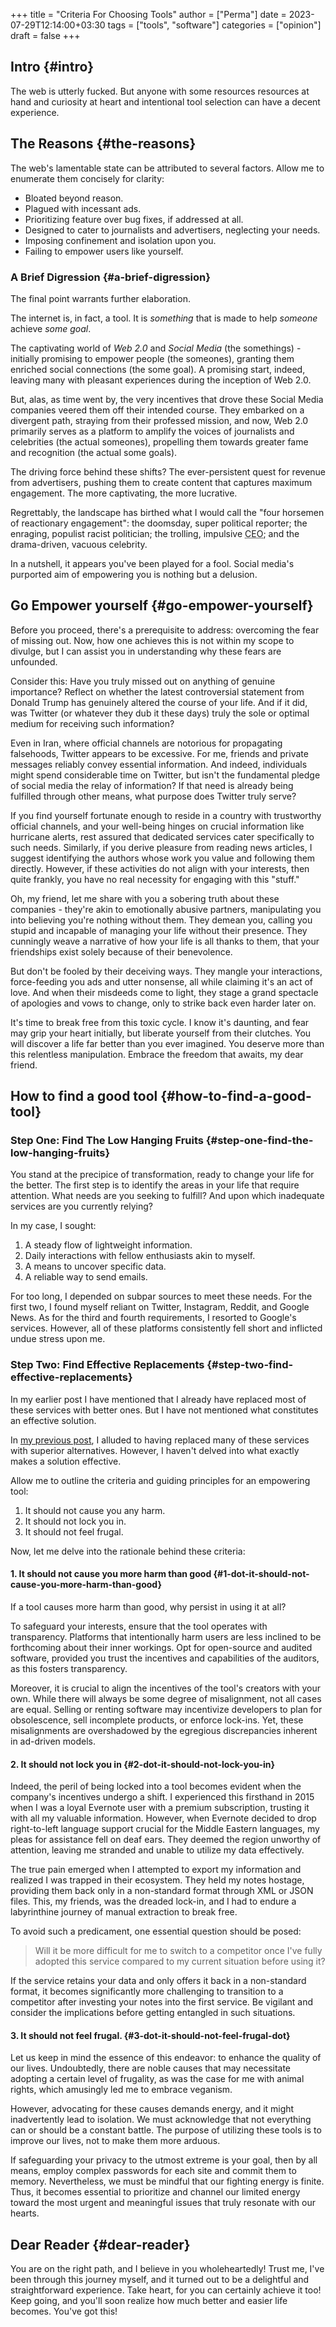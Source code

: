 +++
title = "Criteria For Choosing Tools"
author = ["Perma"]
date = 2023-07-29T12:14:00+03:30
tags = ["tools", "software"]
categories = ["opinion"]
draft = false
+++

## Intro {#intro}

The web is utterly fucked. But anyone with some resources resources at hand and curiosity at heart and intentional tool selection can have a decent experience.


## The Reasons {#the-reasons}

The web's lamentable state can be attributed to several factors. Allow me to enumerate them concisely for clarity:

-   Bloated beyond reason.
-   Plagued with incessant ads.
-   Prioritizing feature over bug fixes, if addressed at all.
-   Designed to cater to journalists and advertisers, neglecting your needs.
-   Imposing confinement and isolation upon you.
-   Failing to empower users like yourself.


### A Brief Digression {#a-brief-digression}

The final point warrants further elaboration.

The internet is, in fact, a tool. It is _something_ that is made to help _someone_ achieve _some goal_.

The captivating world of _Web 2.0_ and _Social Media_ (the somethings) - initially promising to empower people (the someones), granting them enriched social connections (the some goal). A promising start, indeed, leaving many with pleasant experiences during the inception of Web 2.0.

But, alas, as time went by, the very incentives that drove these Social Media companies veered them off their intended course. They embarked on a divergent path, straying from their professed mission, and now, Web 2.0 primarily serves as a platform to amplify the voices of journalists and celebrities (the actual someones), propelling them towards greater fame and recognition (the actual some goals).

The driving force behind these shifts? The ever-persistent quest for revenue from advertisers, pushing them to create content that captures maximum engagement. The more captivating, the more lucrative.

Regrettably, the landscape has birthed what I would call the "four horsemen of reactionary engagement": the doomsday, super political reporter; the enraging, populist racist politician; the trolling, impulsive <abbr title="Chief Executive Officer">CEO</abbr>; and the drama-driven, vacuous celebrity.

In a nutshell, it appears you've been played for a fool. Social media's purported aim of empowering you is nothing but a delusion.


## Go Empower yourself {#go-empower-yourself}

Before you proceed, there's a prerequisite to address: overcoming the fear of missing out. Now, how one achieves this is not within my scope to divulge, but I can assist you in understanding why these fears are unfounded.

Consider this: Have you truly missed out on anything of genuine importance? Reflect on whether the latest controversial statement from Donald Trump has genuinely altered the course of your life. And if it did, was Twitter (or whatever they dub it these days) truly the sole or optimal medium for receiving such information?

Even in Iran, where official channels are notorious for propagating falsehoods, Twitter appears to be excessive. For me, friends and private messages reliably convey essential information. And indeed, individuals might spend considerable time on Twitter, but isn't the fundamental pledge of social media the relay of information? If that need is already being fulfilled through other means, what purpose does Twitter truly serve?

If you find yourself fortunate enough to reside in a country with trustworthy official channels, and your well-being hinges on crucial information like hurricane alerts, rest assured that dedicated services cater specifically to such needs. Similarly, if you derive pleasure from reading news articles, I suggest identifying the authors whose work you value and following them directly. However, if these activities do not align with your interests, then quite frankly, you have no real necessity for engaging with this "stuff."

Oh, my friend, let me share with you a sobering truth about these companies - they're akin to emotionally abusive partners, manipulating you into believing you're nothing without them. They demean you, calling you stupid and incapable of managing your life without their presence. They cunningly weave a narrative of how your life is all thanks to them, that your friendships exist solely because of their benevolence.

But don't be fooled by their deceiving ways. They mangle your interactions, force-feeding you ads and utter nonsense, all while claiming it's an act of love. And when their misdeeds come to light, they stage a grand spectacle of apologies and vows to change, only to strike back even harder later on.

It's time to break free from this toxic cycle. I know it's daunting, and fear may grip your heart initially, but liberate yourself from their clutches. You will discover a life far better than you ever imagined. You deserve more than this relentless manipulation. Embrace the freedom that awaits, my dear friend.


## How to find a good tool {#how-to-find-a-good-tool}


### Step One: Find The Low Hanging Fruits {#step-one-find-the-low-hanging-fruits}

You stand at the precipice of transformation, ready to change your life for the better. The first step is to identify the areas in your life that require attention. What needs are you seeking to fulfill? And upon which inadequate services are you currently relying?

In my case, I sought:

1.  A steady flow of lightweight information.
2.  Daily interactions with fellow enthusiasts akin to myself.
3.  A means to uncover specific data.
4.  A reliable way to send emails.

For too long, I depended on subpar sources to meet these needs. For the first two, I found myself reliant on Twitter, Instagram, Reddit, and Google News. As for the third and fourth requirements, I resorted to Google's services. However, all of these platforms consistently fell short and inflicted undue stress upon me.


### Step Two: Find Effective Replacements {#step-two-find-effective-replacements}

In my earlier post I have mentioned that I already have replaced most of these services with better ones. But I have not mentioned what constitutes an effective solution.

In [my previous post](../web_experience_makeover), I alluded to having replaced many of these services with superior alternatives. However, I haven't delved into what exactly makes a solution effective.

Allow me to outline the criteria and guiding principles for an empowering tool:

1.  It should not cause you any harm.
2.  It should not lock you in.
3.  It should not feel frugal.

Now, let me delve into the rationale behind these criteria:


#### 1. It should not cause you more harm than good {#1-dot-it-should-not-cause-you-more-harm-than-good}

If a tool causes more harm than good, why persist in using it at all?

To safeguard your interests, ensure that the tool operates with transparency. Platforms that intentionally harm users are less inclined to be forthcoming about their inner workings. Opt for open-source and audited software, provided you trust the incentives and capabilities of the auditors, as this fosters transparency.

Moreover, it is crucial to align the incentives of the tool's creators with your own. While there will always be some degree of misalignment, not all cases are equal. Selling or renting software may incentivize developers to plan for obsolescence, sell incomplete products, or enforce lock-ins. Yet, these misalignments are overshadowed by the egregious discrepancies inherent in ad-driven models.


#### 2. It should not lock you in {#2-dot-it-should-not-lock-you-in}

Indeed, the peril of being locked into a tool becomes evident when the company's incentives undergo a shift. I experienced this firsthand in 2015 when I was a loyal Evernote user with a premium subscription, trusting it with all my valuable information. However, when Evernote decided to drop right-to-left language support crucial for the Middle Eastern languages, my pleas for assistance fell on deaf ears. They deemed the region unworthy of attention, leaving me stranded and unable to utilize my data effectively.

The true pain emerged when I attempted to export my information and realized I was trapped in their ecosystem. They held my notes hostage, providing them back only in a non-standard format through XML or JSON files. This, my friends, was the dreaded lock-in, and I had to endure a labyrinthine journey of manual extraction to break free.

To avoid such a predicament, one essential question should be posed:

> Will it be more difficult for me to switch to a competitor once I've fully adopted this service compared to my current situation before using it?

If the service retains your data and only offers it back in a non-standard format, it becomes significantly more challenging to transition to a competitor after investing your notes into the first service. Be vigilant and consider the implications before getting entangled in such situations.


#### 3. It should not feel frugal. {#3-dot-it-should-not-feel-frugal-dot}

Let us keep in mind the essence of this endeavor: to enhance the quality of our lives. Undoubtedly, there are noble causes that may necessitate adopting a certain level of frugality, as was the case for me with animal rights, which amusingly led me to embrace veganism.

However, advocating for these causes demands energy, and it might inadvertently lead to isolation. We must acknowledge that not everything can or should be a constant battle. The purpose of utilizing these tools is to improve our lives, not to make them more arduous.

If safeguarding your privacy to the utmost extreme is your goal, then by all means, employ complex passwords for each site and commit them to memory. Nevertheless, we must be mindful that our fighting energy is finite. Thus, it becomes essential to prioritize and channel our limited energy toward the most urgent and meaningful issues that truly resonate with our hearts.


## Dear Reader {#dear-reader}

You are on the right path, and I believe in you wholeheartedly! Trust me, I've been through this journey myself, and it turned out to be a delightful and straightforward experience. Take heart, for you can certainly achieve it too! Keep going, and you'll soon realize how much better and easier life becomes. You've got this!
